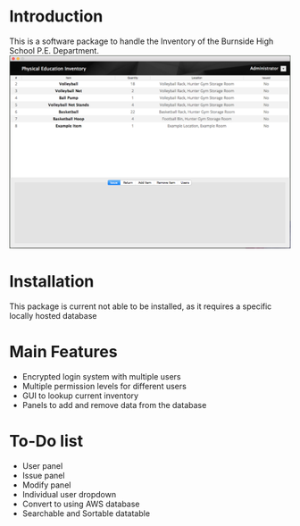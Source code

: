 # Introduction
This is a software package to handle the Inventory of the Burnside High School P.E. Department.
![Screenshot](resources/screenshot.png)

# Installation
This package is current not able to be installed, as it requires a specific locally hosted database

# Main Features
- Encrypted login system with multiple users
- Multiple permission levels for different users
- GUI to lookup current inventory
- Panels to add and remove data from the database


# To-Do list
- User panel
- Issue panel
- Modify panel
- Individual user dropdown
- Convert to using AWS database
- Searchable and Sortable datatable
